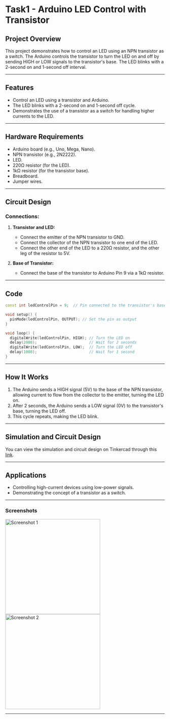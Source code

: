# Task1 - Arduino LED Control with Transistor

## Project Overview
This project demonstrates how to control an LED using an NPN transistor as a switch. The Arduino controls the transistor to turn the LED on and off by sending HIGH or LOW signals to the transistor's base. The LED blinks with a 2-second on and 1-second off interval.

---

## Features
- Control an LED using a transistor and Arduino.
- The LED blinks with a 2-second on and 1-second off cycle.
- Demonstrates the use of a transistor as a switch for handling higher currents to the LED.

---

## Hardware Requirements
- Arduino board (e.g., Uno, Mega, Nano).
- NPN transistor (e.g., 2N2222).
- LED.
- 220Ω resistor (for the LED).
- 1kΩ resistor (for the transistor base).
- Breadboard.
- Jumper wires.

---

## Circuit Design
### Connections:
1. **Transistor and LED:**
   - Connect the emitter of the NPN transistor to GND.
   - Connect the collector of the NPN transistor to one end of the LED.
   - Connect the other end of the LED to a 220Ω resistor, and the other leg of the resistor to 5V.

2. **Base of Transistor:**
   - Connect the base of the transistor to Arduino Pin 9 via a 1kΩ resistor.

---

## Code
```cpp
const int ledControlPin = 9;  // Pin connected to the transistor's base

void setup() {
  pinMode(ledControlPin, OUTPUT); // Set the pin as output
}

void loop() {
  digitalWrite(ledControlPin, HIGH); // Turn the LED on
  delay(2000);                       // Wait for 2 seconds
  digitalWrite(ledControlPin, LOW);  // Turn the LED off
  delay(1000);                       // Wait for 1 second
}
```

---

## How It Works
1. The Arduino sends a HIGH signal (5V) to the base of the NPN transistor, allowing current to flow from the collector to the emitter, turning the LED on.
2. After 2 seconds, the Arduino sends a LOW signal (0V) to the transistor's base, turning the LED off.
3. This cycle repeats, making the LED blink.

---

## Simulation and Circuit Design
You can view the simulation and circuit design on Tinkercad through this [link](https://www.tinkercad.com/things/cOf5ldA5c7L-task1-/editel?returnTo=%2Fdashboard%2Fdesigns%2Fcircuits&sharecode=K8n4w1vK9ZKYbcE4M6ooielKnfdgQXq7xoOWryAmwFc).

---

## Applications
- Controlling high-current devices using low-power signals.
- Demonstrating the concept of a transistor as a switch.

---

### Screenshots
<img src="https://github.com/user-attachments/assets/77c928f0-2fbd-4ded-8848-1f35394d96e0" alt="Screenshot 1" width="300">
<img src="https://github.com/user-attachments/assets/dded5f18-3831-4d70-b571-0691b827f478" alt="Screenshot 2" width="300">

---


